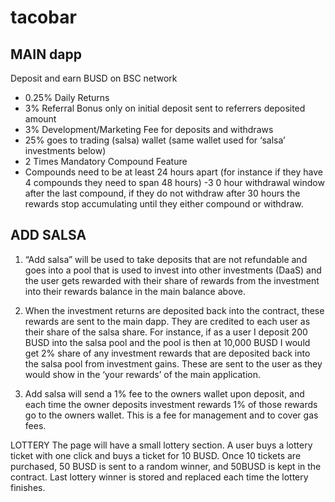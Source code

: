 # tacobar
## MAIN dapp
Deposit and earn BUSD on BSC network

- 0.25% Daily Returns
- 3% Referral Bonus only on initial deposit sent to referrers deposited amount
- 3% Development/Marketing Fee for deposits and withdraws
- 25% goes to trading (salsa) wallet (same wallet used for ‘salsa’ investments below)
- 2 Times Mandatory Compound Feature
- Compounds need to be at least 24 hours apart (for instance if they have 4 compounds they need to span 48 hours)
-3 0 hour withdrawal window after the last compound, if they do not withdraw after 30 hours the rewards stop accumulating until they either compound or withdraw.

## ADD SALSA
1. “Add salsa” will be used to take deposits that are not refundable and goes into a pool that is used to invest into other investments (DaaS) and the user gets rewarded with their share of rewards from the investment into their rewards balance in the main balance above.

2. When the investment returns are deposited back into the contract, these rewards are sent to the main dapp. They are credited to each user as their share of the salsa share. For instance, if as a user I deposit 200 BUSD into the salsa pool and the pool is then at 10,000 BUSD I would get 2% share of any investment rewards that are deposited back into the salsa pool from investment gains. These are sent to the user as they would show in the ‘your rewards’ of the main application.

3. Add salsa will send a 1% fee to the owners wallet upon deposit, and each time the owner deposits investment rewards 1% of those rewards go to the owners wallet. This is a fee for management and to cover gas fees.

LOTTERY
The page will have a small lottery section. A user buys a lottery ticket with one click and buys a ticket for 10 BUSD. Once 10 tickets are purchased, 50 BUSD is sent to a random winner, and 50BUSD is kept in the contract. Last lottery winner is stored and replaced each time the lottery finishes.

